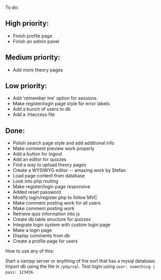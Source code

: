 To do: 
## High priority: 
* Finish profile page
* Finish an admin panel

## Medium priority:
* Add more theory pages

## Low priority:
* Add 'remember me' option for sessions
* Make register/login page style for error labels
* Add a bunch of users to db
* Add a .htaccess file

## Done:
* Polish search page style and add additional info
* Make comment preview work properly
* Add a button for logout
* Add an editor for quizzes
* Find a way to upload theory pages
* Create a WYSIWYG editor -- amazing work by Stefan
* Load page content from database
* Look into php routing
* Make register/login page responsive
* Added reset password
* Modify login/register php to follow MVC
* Make comment posting work for all users
* Make comment posting work
* Retrieve quiz information into js
* Create db table structure for quizzes
* Integrate login system with custom login page
* Make a login page
* Display comments from db
* Create a profile page for users

How to use any of this:

Start a xampp server or anything of the sort that has a mysql database. Import db using the file in `/php/sql`.
Test login using `user: something | pass: 123456`. 
